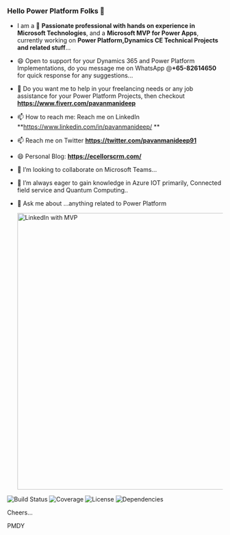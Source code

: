 ### Hello Power Platform Folks 👋

- I am a 🔭 **Passionate professional with hands on experience in Microsoft Technologies**, and a **Microsoft MVP for Power Apps**, currently working on **Power Platform,Dynamics CE Technical Projects and related stuff**...
- 😄 Open to support for your Dynamics 365 and Power Platform Implementations, do you message me on WhatsApp @**+65-82614650** for quick response for any suggestions...
- 🌱 Do you want me to help in your freelancing needs or any job assistance for your Power Platform Projects, then checkout **https://www.fiverr.com/pavanmanideep**
- 📫 How to reach me: Reach me on LinkedIn **https://www.linkedin.com/in/pavanmanideep/ **
- 📫 Reach me on Twitter **https://twitter.com/pavanmanideep91**
- 😄 Personal Blog: **https://ecellorscrm.com/**
- 👯 I’m looking to collaborate on Microsoft Teams...
- 🤔 I’m always eager to gain knowledge in Azure IOT primarily, Connected field service and Quantum Computing..
- 💬 Ask me about ...anything related to Power Platform

  <img width="646" alt="LinkedIn with MVP" src="https://github.com/user-attachments/assets/049a4308-3c18-4d7e-b648-d524b084aef9">

![Build Status](https://github.com/pavanmanideep/repo/actions/workflows/build.yml/badge.svg)
![Coverage](https://img.shields.io/codecov/c/github/pavanmanideep/repo)
![License](https://img.shields.io/github/license/pavanmanideep/repo)
![Dependencies](https://img.shields.io/david/pavanmanideep/repo)

  

Cheers...

PMDY


